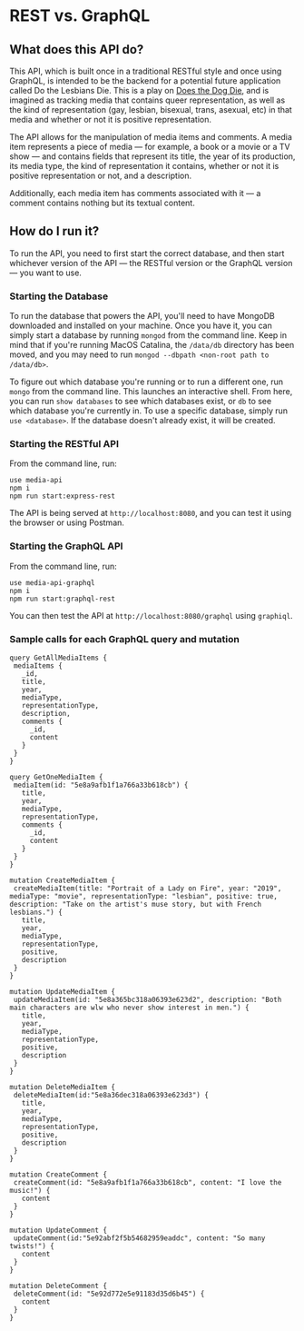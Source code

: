 # REST vs. GraphQL

## What does this API do?
This API, which is built once in a traditional RESTful style and once using GraphQL, is intended to be the backend for a potential future application called Do the Lesbians Die. This is a play on [Does the Dog Die](https://www.doesthedogdie.com/), and is imagined as tracking media that contains queer representation, as well as the kind of representation (gay, lesbian, bisexual, trans, asexual, etc) in that media and whether or not it is positive representation.

The API allows for the manipulation of media items and comments. A media item represents a piece of media — for example, a book or a movie or a TV show — and contains fields that represent its title, the year of its production, its media type, the kind of representation it contains, whether or not it is positive representation or not, and a description.

Additionally, each media item has comments associated with it — a comment contains nothing but its textual content.

## How do I run it?

To run the API, you need to first start the correct database, and then start whichever version of the API — the RESTful version or the GraphQL version — you want to use.

### Starting the Database
To run the database that powers the API, you'll need to have MongoDB downloaded and installed on your machine. Once you have it, you can simply start a database by running `mongod` from the command line. Keep in mind that if you're running MacOS Catalina, the `/data/db` directory has been moved, and you may need to run `mongod --dbpath <non-root path to /data/db>`.

To figure out which database you're running or to run a different one, run `mongo` from the command line. This launches an interactive shell. From here, you can run `show databases` to see which databases exist, or `db` to see which database you're currently in. To use a specific database, simply run `use <database>`. If the database doesn't already exist, it will be created.

### Starting the RESTful API
From the command line, run:

```
use media-api
npm i
npm run start:express-rest
```

The API is being served at `http://localhost:8080`, and you can test it using the browser or using Postman.

### Starting the GraphQL API
From the command line, run:

```
use media-api-graphql
npm i
npm run start:graphql-rest
```

You can then test the API at `http://localhost:8080/graphql` using `graphiql`.

### Sample calls for each GraphQL query and mutation
```
query GetAllMediaItems {
 mediaItems {
   _id,
   title,
   year,
   mediaType,
   representationType,
   description,
   comments {
     _id,
     content
   }
 }
}

query GetOneMediaItem {
 mediaItem(id: "5e8a9afb1f1a766a33b618cb") {
   title,
   year,
   mediaType,
   representationType,
   comments {
     _id,
     content
   }
 }
}

mutation CreateMediaItem {
 createMediaItem(title: "Portrait of a Lady on Fire", year: "2019", mediaType: "movie", representationType: "lesbian", positive: true, description: "Take on the artist's muse story, but with French lesbians.") {
   title,
   year,
   mediaType,
   representationType,
   positive,
   description
 }
}

mutation UpdateMediaItem {
 updateMediaItem(id: "5e8a365bc318a06393e623d2", description: "Both main characters are wlw who never show interest in men.") {
   title,
   year,
   mediaType,
   representationType,
   positive,
   description
 }
}

mutation DeleteMediaItem {
 deleteMediaItem(id:"5e8a36dec318a06393e623d3") {
   title,
   year,
   mediaType,
   representationType,
   positive,
   description
 }
}

mutation CreateComment {
 createComment(id: "5e8a9afb1f1a766a33b618cb", content: "I love the music!") {
   content
 }
}

mutation UpdateComment {
 updateComment(id:"5e92abf2f5b54682959eaddc", content: "So many twists!") {
   content
 }
}

mutation DeleteComment {
 deleteComment(id: "5e92d772e5e91183d35d6b45") {
   content
 }
}
```
